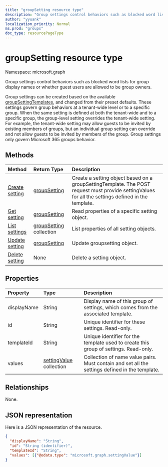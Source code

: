```yaml
---
title: "groupSetting resource type"
description: "Group settings control behaviors such as blocked word lists for group display names or whether guest users are allowed to be group owners."
author: "yyuank"
localization_priority: Normal
ms.prod: "groups"
doc_type: resourcePageType
---
```


# groupSetting resource type

Namespace: microsoft.graph

Group settings control behaviors such as blocked word lists for group display names or whether guest users are allowed to be group owners.

Group settings can be created based on the available [groupSettingTemplates](groupsettingtemplate.md), and changed from their preset defaults. These settings govern group behaviors at a tenant-wide level or to a specific group. When the same setting is defined at both the tenant-wide and to a specific group, the group-level setting overrides the tenant-wide setting.  For example, the tenant-wide setting may allow guests to be invited by existing members of groups, but an individual group setting can override and not allow guests to be invited by members of the group. Group settings only govern Microsoft 365 groups behavior.

## Methods

| Method | Return Type | Description |
|:---------------|:--------|:----------|
|[Create setting](../api/groupsetting-post-groupsettings.md) | [groupSetting](groupsetting.md) |Create a setting object based on a groupSettingTemplate. The POST request must provide settingValues for all the settings defined in the template. |
|[Get setting](../api/groupsetting-get.md) | [groupSetting](groupsetting.md) | Read properties of a specific setting object. |
|[List settings](../api/groupsetting-list.md) | [groupSetting](groupsetting.md) collection | List properties of all setting objects. |
|[Update setting](../api/groupsetting-update.md) | [groupSetting](groupsetting.md) | Update groupsetting object. |
|[Delete setting](../api/groupsetting-delete.md) | None | Delete a setting object. |

## Properties

| Property | Type | Description |
|:---------------|:--------|:----------|
|displayName|String| Display name of this group of settings, which comes from the associated template. |
|id|String| Unique identifier for these settings. Read-only. |
|templateId|String| Unique identifier for the template used to create this group of settings. Read-only. |
|values|[settingValue](settingvalue.md) collection| Collection of name value pairs. Must contain and set all the settings defined in the template. |

## Relationships

None.

## JSON representation

Here is a JSON representation of the resource.

<!--{
  "blockType": "resource",
  "openType": true,
  "optionalProperties": [],
  "keyProperty": "id",
  "baseType": "microsoft.graph.entity",
  "@odata.type": "microsoft.graph.groupSetting"
}-->

```json
{
  "displayName": "String",
  "id": "String (identifier)",
  "templateId": "String",
  "values": [{"@odata.type": "microsoft.graph.settingValue"}]
}
```


<!-- uuid: 8fcb5dbc-d5aa-4681-8e31-b001d5168d79
2015-10-25 14:57:30 UTC -->
<!-- {
  "type": "#page.annotation",
  "description": "groupSetting resource",
  "keywords": "",
  "section": "documentation",
  "tocPath": ""
}-->

